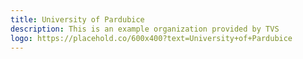 ```yaml
---
title: University of Pardubice
description: This is an example organization provided by TVS 
logo: https://placehold.co/600x400?text=University+of+Pardubice
---
```

